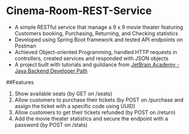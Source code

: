 ﻿# Cinema-Room-REST-Service
- A simple RESTful service that manage a 9 x 9 movie theater featuring Customers booking, Purchasing, Returning, and Checking statistics
- Developed using Spring Boot framework and tested API endpoints on Postman
- Achieved Object-oriented Programming, handled HTTP requests in controllers, created services and responded with JSON objects
- A project built with tutorials and guildance from [JetBrain Academy - Java Backend Developer Path](https://hyperskill.org/projects/189?track=12)

##Features 
1. Show available seats (by GET on /seats)
2. Allow customers to purchase their tickets (by POST on /purchase and assign the ticket with a specific code using UUID)
3. Allow customers to get their tickets refunded (by POST on /return)
4. Add the movie theater statistics and secure the endpoint with a password (by POST on /stats)
